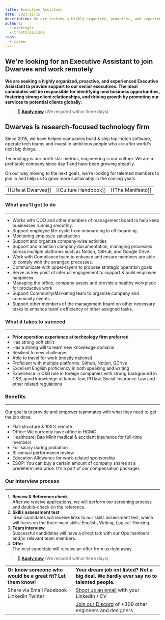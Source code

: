```yaml
---
title: Executive Assistant
date: 2023-12-15
description: We are seeking a highly organized, proactive, and experienced Executive Assistant to provide support to our senior executives. The ideal candidates will be responsible for identifying new business opportunities, fostering strong client relationships, and driving growth by promoting our services to potential clients globally.
authors:
  - nikkingtr
  - tranthiaivi266
tags:
  - career
---
```


## We're looking for an Executive Assistant to join Dwarves and work remotely

**We are seeking a highly organized, proactive, and experienced Executive Assistant to provide support to our senior executives. The ideal candidates will be responsible for identifying new business opportunities, fostering strong client relationships, and driving growth by promoting our services to potential clients globally.**

> 🤘 **[Apply now](mailto:spawn@d.foundation)** (We respond within three days)

## Dwarves is research-focused technology firm

Since 2015, we have helped companies build & ship top-notch software, operate tech teams and invest in ambitious people who are after world's next big things.

Technology is our north star metrics, engineering is our culture. We are a profitable company since day 1 and have been growing steadily.

On our way moving to the next goals, we're looking for talented members to join in and help us to grow more sustainably in the coming years.

|                     |                      |                   |
| ------------------- | -------------------- | ----------------- |
| [[Life at Dwarves]] | [[Culture Handbook]] | [[The Manifesto]] |

### What you'll get to do

---

- Works with COO and other members of management board to help keep businesses running smoothly.
- Support employee life-cycle from onboarding to off-boarding.
- Monitoring employee satisfaction
- Support and organize company-wise activities
- Support and maintain company documentation, managing processes across multiple platforms such as Notion, GitHub, and Google Drive.
- Work with Compliance team to enhance and ensure members are able to comply with the arranged processes.
- Communicate with upper-layers to propose strategic operation goals
- Serve as key point of internal engagement to support & build employee happiness
- Managing the office, company assets and provide a healthy workplace for productive work
- Support Community/Marketing team to organize company and community events
- Support other members of the management board on other necessary tasks to enhance team's efficiency or other assigned tasks.

### What it takes to succeed

---

- **Prior operation experience at technology firm preferred**
- Has strong soft skills
- Has a strong will to learn new knowledge domains
- Resilient to new challenges
- Able to travel for work (mostly national)
- Proficient with multiple platforms: Github, Notion, GDrive
- Excellent English proficiency in both speaking and writing
- Experience in C&B role in foreign companies with strong background in C&B, good knowledge of labour law, PITlaw, Social Insurance Law and other related regulations

### Benefits

---

Our goal is to provide and empower teammates with what they need to get the job done.

- Flat-structure & 100% remote
- Office: We currently have office in HCMC
- Healthcare: Bao Minh medical & accident insurance for full-time members
- Full salary during probation
- Bi-annual performance review
- Education Allowance for work-related sponsorship
- ESOP: You can buy a certain amount of company shares at a predetermined price. It's a part of our compensation packages

### Our interview process

---

1. **Review & Reference check**<br>After we receive applications, we will perform our screening process and double-check on the reference.
2. **Skills** **assessment test**<br>Ideal candidates will receive links to our skills assessment test, which will focus on the three main skills: English, Writing, Logical Thinking.
3. **Team interview**<br>Successful candidates will have a direct talk with our Ops members and/or relevant team members.
4. **Offer**<br>The best candidate will receive an offer from us right away.

> 🤘 **[Apply now](mailto:spawn@d.foundation)** (We respond within three days)

|                                                              |                                                                                          |
| ------------------------------------------------------------ | ---------------------------------------------------------------------------------------- |
| **Or know someone who would be a great fit? Let them know!** | **Your dream job not listed? Not a big deal. We hardly ever say no to talented people.** |
| Share via Email Facebook LinkedIn Twitter                    | [Shoot us an email](mailto:spawn@d.foundation) with your LinkedIn / CV                   |
|                                                              | [Join our Discord](https://discord.gg/S9nDzc4yE9) of +300 other engineers and designers  |
